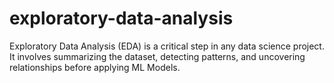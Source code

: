 # exploratory-data-analysis
Exploratory Data Analysis (EDA) is a critical step in any data science project. It involves summarizing the dataset, detecting patterns, and uncovering relationships before applying ML Models.
